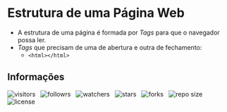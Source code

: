 # Estrutura de uma Página Web

- A estrutura de uma página é formada por *Tags* para que o navegador possa ler.
- *Tags* que precisam de uma de abertura e outra de fechamento:
  - `<html></html>`

## Informações

![visitors](https://visitor-badge.glitch.me/badge?page_id=Devsgeeknerd.estrutura-de-um-pagina-web "Total de Visitas")
&nbsp;
![followrs](https://img.shields.io/github/followers/Devsgeeknerd?style=social "Total de Seguidores")
&nbsp;
![watchers](https://img.shields.io/github/watchers/Devsgeeknerd/estrutura-de-uma-pagina-web?style=social "Total de Observadores")
&nbsp;
![stars](https://img.shields.io/github/stars/Devsgeeknerd/estrutura-de-uma-pagina-web?style=social "Total de Estrelas Recebidas")
&nbsp;
![forks](https://img.shields.io/github/forks/Devsgeeknerd/estrutura-de-uma-pagina-web?style=social "Total de Forks")
&nbsp;
![repo size](https://img.shields.io/github/repo-size/Devsgeeknerd/estrutura-de-uma-pagina-web?style=social "Tamanho do Repositório")
&nbsp;
![license](https://img.shields.io/github/license/Devsgeeknerd/estrutura-de-uma-pagina-web?style=social "Licença do Repositório")

